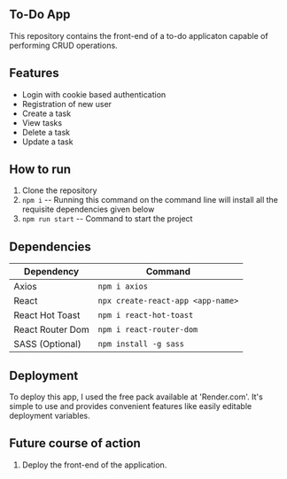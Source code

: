 ## To-Do App

This repository contains the front-end of a to-do applicaton capable of performing CRUD operations.

## Features
- Login with cookie based authentication
- Registration of new user
- Create a task
- View tasks
- Delete a task
- Update a task

## How to run

1. Clone the repository
2. `npm i` -- Running this command on the command line will install all the requisite dependencies given below
3. `npm run start` -- Command to start the project

## Dependencies

| Dependency  | Command |
| ------------- | ------------- |
| Axios| `npm i axios`  |
| React  | `npx create-react-app <app-name>`  |
| React Hot Toast | `npm i react-hot-toast` |
| React Router Dom| `npm i react-router-dom` |
| SASS (Optional) | `npm install -g sass` |

## Deployment

To deploy this app, I used the free pack available at 'Render.com'. It's simple to use and provides convenient features like easily editable deployment variables.

## Future course of action

1. Deploy the front-end of the application.
